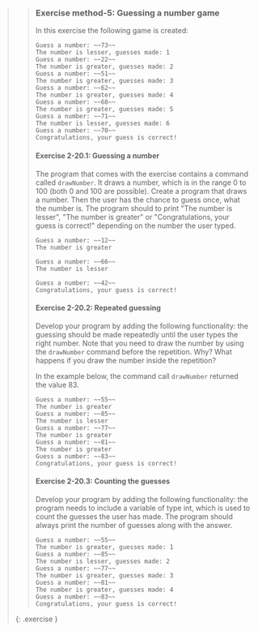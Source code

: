 >> ### Exercise method-5: Guessing a number game
>>
>> In this exercise the following game is created:
>>
>>```output
>> Guess a number: ~~73~~
>> The number is lesser, guesses made: 1
>> Guess a number: ~~22~~
>> The number is greater, guesses made: 2
>> Guess a number: ~~51~~
>> The number is greater, guesses made: 3
>> Guess a number: ~~62~~
>> The number is greater, guesses made: 4
>> Guess a number: ~~68~~
>> The number is greater, guesses made: 5
>> Guess a number: ~~71~~
>> The number is lesser, guesses made: 6
>> Guess a number: ~~70~~
>> Congratulations, your guess is correct!
>>```
>>
>> #### Exercise 2-20.1: Guessing a number
>>
>> The program that comes with the exercise contains a command called `drawNumber`. It draws a number, which is in the range 0 to 100 (both 0 and 100 are possible). Create a program that draws a number. Then the user has the chance to guess once, what the number is. The program should to print "The number is lesser", "The number is greater" or "Congratulations, your guess is correct!" depending on the number the user typed.
>>
>>```output
>> Guess a number: ~~12~~
>> The number is greater
>>
>> Guess a number: ~~66~~
>> The number is lesser
>>
>> Guess a number: ~~42~~
>> Congratulations, your guess is correct!
>>```
>>
>> #### Exercise 2-20.2: Repeated guessing
>>
>> Develop your program by adding the following functionality: the guessing should be made repeatedly until the user types the right number. Note that you need to draw the number by using the `drawNumber` command before the repetition. Why? What happens if you draw the number inside the repetition?
>>
>> In the example below, the command call `drawNumber` returned the value 83.
>>
>>```output
>> Guess a number: ~~55~~
>> The number is greater
>> Guess a number: ~~85~~
>> The number is lesser
>> Guess a number: ~~77~~
>> The number is greater
>> Guess a number: ~~81~~
>> The number is greater
>> Guess a number: ~~83~~
>> Congratulations, your guess is correct!
>>```
>>
>> #### Exercise 2-20.3: Counting the guesses
>>
>> Develop your program by adding the following functionality: the program needs to include a variable of type int, which is used to count the guesses the user has made. The program should always print the number of guesses along with the answer.
>>
>>```output
>> Guess a number: ~~55~~
>> The number is greater, guesses made: 1
>> Guess a number: ~~85~~
>> The number is lesser, guesses made: 2
>> Guess a number: ~~77~~
>> The number is greater, guesses made: 3
>> Guess a number: ~~81~~
>> The number is greater, guesses made: 4
>> Guess a number: ~~83~~
>> Congratulations, your guess is correct!
>>```
>>
>{: .exercise }